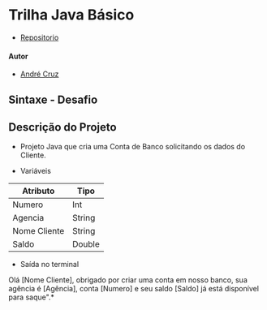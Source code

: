 # Trilha Java Básico

- [Repositorio](https://github.com/devdrean/dio-trilha-java-basico)

#### Autor
- [André Cruz](https://github.com/devdrean)

## Sintaxe - Desafio

## Descrição do Projeto

- Projeto Java que cria uma Conta de Banco solicitando os dados do Cliente.

- Variáveis

| Atributo  | Tipo     |
| --------- | ---------| 
| Numero    | Int |
| Agencia   | String   |
| Nome Cliente | String    |
| Saldo | Double |

- Saída no terminal 

Olá [Nome Cliente], obrigado por criar uma conta em nosso banco, sua agência é [Agência], conta [Numero] e seu saldo [Saldo] já está disponível para saque".*


